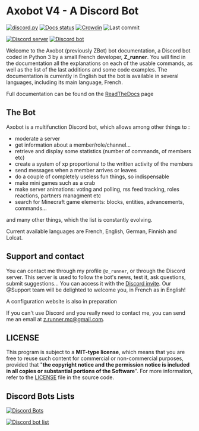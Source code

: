 # Axobot V4 - A Discord Bot

[![discord.py](https://img.shields.io/badge/Discord.py-2.2-brightgreen.svg)](https://github.com/Rapptz/discord.py)
[![Docs status](https://readthedocs.org/projects/axobot/badge/?version=latest)](https://axobot.readthedocs.io)
[![Crowdin](https://badges.crowdin.net/zbot/localized.svg)](https://translate.zrunner.me)
![Last commit](https://img.shields.io/github/last-commit/ZRunner/Axobot.svg?label=Last+commit+on+develop)

[![Discord server](https://discord.com/api/v8/guilds/356067272730607628/widget.png)](https://discord.gg/N55zY88)
[![Discord bot](https://top.gg/api/widget/status/1048011651145797673.svg)](https://zrunner.me/invite-axobot)

Welcome to the Axobot (previously ZBot) bot documentation, a Discord bot coded in Python 3 by a small French developer, **Z_runner**. You will find in the documentation all the explanations on each of the usable commands, as well as the list of the last additions and some code examples. The documentation is currently in English but the bot is available in several languages, including its main language, French.

Full documentation can be found on the [ReadTheDocs](https://axobot.readthedocs.io/en/latest/) page

## The Bot

Axobot is a multifunction Discord bot, which allows among other things to :

- moderate a server
- get information about a member/role/channel...
- retrieve and display some statistics (number of commands, of members etc)
- create a system of xp proportional to the written activity of the members
- send messages when a member arrives or leaves
- do a couple of completely useless fun things, so indispensable
- make mini games such as a crab
- make server animations: voting and polling, rss feed tracking, roles reactions, partners managment etc
- search for Minecraft game elements: blocks, entities, advancements, commands...

and many other things, which the list is constantly evolving.

Current available languages are French, English, German, Finnish and Lolcat.


## Support and contact

You can contact me through my profile `@z_runner`, or through the Discord server.
This server is used to follow the bot's news, test it, ask questions, submit suggestions... You can access it with the [Discord invite](https://discord.gg/N55zY88). Our @Support team will be delighted to welcome you, in French as in English!

A configuration website is also in preparation

If you can't use Discord and you really need to contact me, you can send me an email at [z.runner.mc@gmail.com](mailto:z.runner.mc@gmail.com).

## LICENSE

This program is subject to a **MIT-type license**, which means that you are free to reuse such content for commercial or non-commercial purposes, provided that "**the copyright notice and the permission notice is included in all copies or substantial portions of the Software**". For more information, refer to the [LICENSE](https://github.com/Axobot-org/Axobot/blob/main/LICENSE) file in the source code.


## Discord Bots Lists

[![Discord Bots](https://top.gg/api/widget/1048011651145797673.svg)](https://top.gg/bot/1048011651145797673)

[![Discord bot list](https://discordbotlist.com/api/v1/bots/1048011651145797673/widget)](https://discordbotlist.com/bots/axobot-3022)
